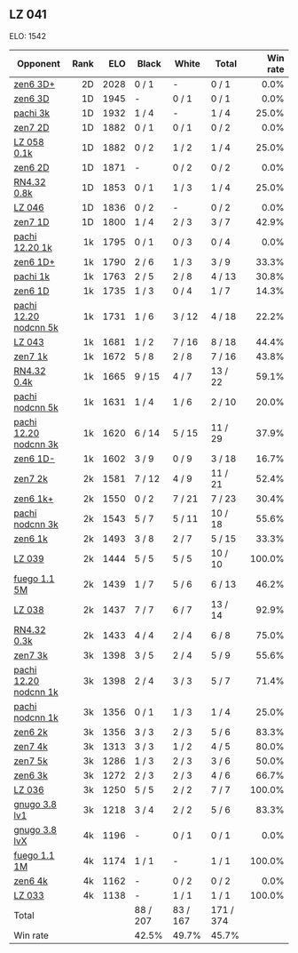 ## LZ 041 ##

ELO: 1542

Opponent | Rank | ELO | Black | White | Total | Win rate
---------|-----:|----:|-------|-------|-------|-------:
[zen6 3D+](zen6%203D+.md) | 2D | 2028 | 0 / 1 | - | 0 / 1 | 0.0%
[zen6 3D](zen6%203D.md) | 1D | 1945 | - | 0 / 1 | 0 / 1 | 0.0%
[pachi 3k](pachi%203k.md) | 1D | 1932 | 1 / 4 | - | 1 / 4 | 25.0%
[zen7 2D](zen7%202D.md) | 1D | 1882 | 0 / 1 | 0 / 1 | 0 / 2 | 0.0%
[LZ 058 0.1k](LZ%20058%200.1k.md) | 1D | 1882 | 0 / 2 | 1 / 2 | 1 / 4 | 25.0%
[zen6 2D](zen6%202D.md) | 1D | 1871 | - | 0 / 2 | 0 / 2 | 0.0%
[RN4.32 0.8k](RN4.32%200.8k.md) | 1D | 1853 | 0 / 1 | 1 / 3 | 1 / 4 | 25.0%
[LZ 046](LZ%20046.md) | 1D | 1836 | 0 / 2 | - | 0 / 2 | 0.0%
[zen7 1D](zen7%201D.md) | 1D | 1800 | 1 / 4 | 2 / 3 | 3 / 7 | 42.9%
[pachi 12.20 1k](pachi%2012.20%201k.md) | 1k | 1795 | 0 / 1 | 0 / 3 | 0 / 4 | 0.0%
[zen6 1D+](zen6%201D+.md) | 1k | 1790 | 2 / 6 | 1 / 3 | 3 / 9 | 33.3%
[pachi 1k](pachi%201k.md) | 1k | 1763 | 2 / 5 | 2 / 8 | 4 / 13 | 30.8%
[zen6 1D](zen6%201D.md) | 1k | 1735 | 1 / 3 | 0 / 4 | 1 / 7 | 14.3%
[pachi 12.20 nodcnn 5k](pachi%2012.20%20nodcnn%205k.md) | 1k | 1731 | 1 / 6 | 3 / 12 | 4 / 18 | 22.2%
[LZ 043](LZ%20043.md) | 1k | 1681 | 1 / 2 | 7 / 16 | 8 / 18 | 44.4%
[zen7 1k](zen7%201k.md) | 1k | 1672 | 5 / 8 | 2 / 8 | 7 / 16 | 43.8%
[RN4.32 0.4k](RN4.32%200.4k.md) | 1k | 1665 | 9 / 15 | 4 / 7 | 13 / 22 | 59.1%
[pachi nodcnn 5k](pachi%20nodcnn%205k.md) | 1k | 1631 | 1 / 4 | 1 / 6 | 2 / 10 | 20.0%
[pachi 12.20 nodcnn 3k](pachi%2012.20%20nodcnn%203k.md) | 1k | 1620 | 6 / 14 | 5 / 15 | 11 / 29 | 37.9%
[zen6 1D-](zen6%201D-.md) | 1k | 1602 | 3 / 9 | 0 / 9 | 3 / 18 | 16.7%
[zen7 2k](zen7%202k.md) | 2k | 1581 | 7 / 12 | 4 / 9 | 11 / 21 | 52.4%
[zen6 1k+](zen6%201k+.md) | 2k | 1550 | 0 / 2 | 7 / 21 | 7 / 23 | 30.4%
[pachi nodcnn 3k](pachi%20nodcnn%203k.md) | 2k | 1543 | 5 / 7 | 5 / 11 | 10 / 18 | 55.6%
[zen6 1k](zen6%201k.md) | 2k | 1493 | 3 / 8 | 2 / 7 | 5 / 15 | 33.3%
[LZ 039](LZ%20039.md) | 2k | 1444 | 5 / 5 | 5 / 5 | 10 / 10 | 100.0%
[fuego 1.1 5M](fuego%201.1%205M.md) | 2k | 1439 | 1 / 7 | 5 / 6 | 6 / 13 | 46.2%
[LZ 038](LZ%20038.md) | 2k | 1437 | 7 / 7 | 6 / 7 | 13 / 14 | 92.9%
[RN4.32 0.3k](RN4.32%200.3k.md) | 2k | 1433 | 4 / 4 | 2 / 4 | 6 / 8 | 75.0%
[zen7 3k](zen7%203k.md) | 3k | 1398 | 3 / 5 | 2 / 4 | 5 / 9 | 55.6%
[pachi 12.20 nodcnn 1k](pachi%2012.20%20nodcnn%201k.md) | 3k | 1398 | 2 / 4 | 3 / 3 | 5 / 7 | 71.4%
[pachi nodcnn 1k](pachi%20nodcnn%201k.md) | 3k | 1356 | 0 / 1 | 1 / 3 | 1 / 4 | 25.0%
[zen6 2k](zen6%202k.md) | 3k | 1356 | 3 / 3 | 2 / 3 | 5 / 6 | 83.3%
[zen7 4k](zen7%204k.md) | 3k | 1313 | 3 / 3 | 1 / 2 | 4 / 5 | 80.0%
[zen7 5k](zen7%205k.md) | 3k | 1286 | 1 / 3 | 2 / 3 | 3 / 6 | 50.0%
[zen6 3k](zen6%203k.md) | 3k | 1272 | 2 / 3 | 2 / 3 | 4 / 6 | 66.7%
[LZ 036](LZ%20036.md) | 3k | 1250 | 5 / 5 | 2 / 2 | 7 / 7 | 100.0%
[gnugo 3.8 lv1](gnugo%203.8%20lv1.md) | 3k | 1218 | 3 / 4 | 2 / 2 | 5 / 6 | 83.3%
[gnugo 3.8 lvX](gnugo%203.8%20lvX.md) | 4k | 1196 | - | 0 / 1 | 0 / 1 | 0.0%
[fuego 1.1 1M](fuego%201.1%201M.md) | 4k | 1174 | 1 / 1 | - | 1 / 1 | 100.0%
[zen6 4k](zen6%204k.md) | 4k | 1162 | - | 0 / 2 | 0 / 2 | 0.0%
[LZ 033](LZ%20033.md) | 4k | 1138 | - | 1 / 1 | 1 / 1 | 100.0%
Total | | | 88 / 207 | 83 / 167 | 171 / 374 | 
Win rate| | | 42.5% | 49.7% | 45.7% | 
